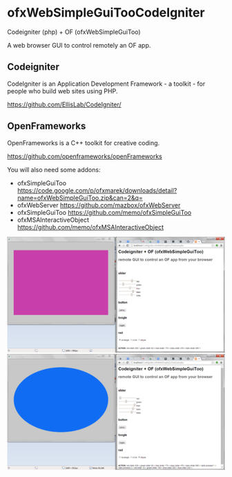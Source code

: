 ofxWebSimpleGuiTooCodeIgniter
=============================
Codeigniter (php) + OF (ofxWebSimpleGuiToo)

A web browser GUI to control remotely an OF app.

Codeigniter
--------
CodeIgniter is an Application Development Framework - a toolkit - for people who build web sites using PHP.

https://github.com/EllisLab/CodeIgniter/

OpenFrameworks
--------
OpenFrameworks is a C++ toolkit for creative coding.

https://github.com/openframeworks/openFrameworks

You will also need some addons:
* ofxSimpleGuiToo https://code.google.com/p/ofxmarek/downloads/detail?name=ofxWebSimpleGuiToo.zip&can=2&q=
* ofxWebServer https://github.com/mazbox/ofxWebServer
* ofxSimpleGuiToo https://github.com/memo/ofxSimpleGuiToo
* ofxMSAInteractiveObject https://github.com/memo/ofxMSAInteractiveObject

![](/example1.png?raw=true "example1")
![](/example2.png?raw=true "example2")